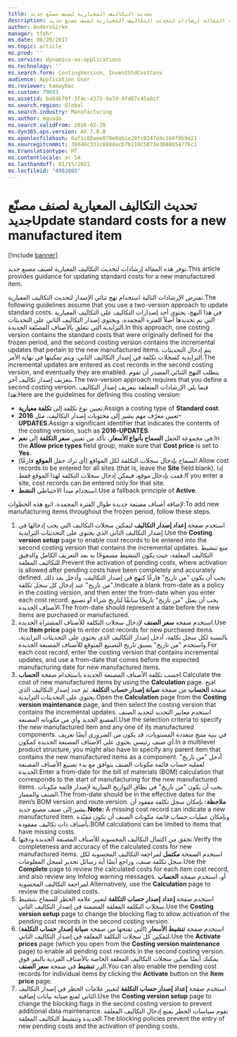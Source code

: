 ```yaml
---
title: تحديث التكاليف المعيارية لصنف مصنّع جديد
description: توفر هذه المقالة إرشادات لتحديث التكاليف المعيارية لصنف مصنع جديد.
author: AndersGirke
manager: tfehr
ms.date: 06/20/2017
ms.topic: article
ms.prod: ''
ms.service: dynamics-ax-applications
ms.technology: ''
ms.search.form: CostingVersion, InventStdCostConv
audience: Application User
ms.reviewer: kamaybac
ms.custom: 79693
ms.assetid: ba64b70f-3f4c-4373-9a7d-8fd07c45a8cf
ms.search.region: Global
ms.search.industry: Manufacturing
ms.author: mguada
ms.search.validFrom: 2016-02-28
ms.dyn365.ops.version: AX 7.0.0
ms.openlocfilehash: 6af1c88aee878e0ab1e28fc0247d4c184f8b9d21
ms.sourcegitcommit: 38d40c331c8894acb7b119c5073e3088b54776c1
ms.translationtype: HT
ms.contentlocale: ar-SA
ms.lasthandoff: 01/15/2021
ms.locfileid: "4983865"
---
```

# <a name="update-standard-costs-for-a-new-manufactured-item"></a><span data-ttu-id="ee2d0-103">تحديث التكاليف المعيارية لصنف مصنّع جديد</span><span class="sxs-lookup"><span data-stu-id="ee2d0-103">Update standard costs for a new manufactured item</span></span>

[!include [banner](../includes/banner.md)]

<span data-ttu-id="ee2d0-104">توفر هذه المقالة إرشادات لتحديث التكاليف المعيارية لصنف مصنع جديد.</span><span class="sxs-lookup"><span data-stu-id="ee2d0-104">This article provides guidance for updating standard costs for a new manufactured item.</span></span> 

<span data-ttu-id="ee2d0-105">تفترض الإرشادات التالية استخدام نهج ثنائي الإصدار لتحديث التكاليف المعيارية.</span><span class="sxs-lookup"><span data-stu-id="ee2d0-105">The following guidelines assume that you use a two-version approach to update standard costs.</span></span> <span data-ttu-id="ee2d0-106">في هذا النهج، يحتوي أحد إصدارات التكاليف على التكاليف المعيارية التي تم تحديدها أصلاً للفترة المجمدة، ويحتوي إصدار التكاليف الثاني على التحديثات التزايدية التي تتعلق بالأصناف المصنّعة الجديدة.</span><span class="sxs-lookup"><span data-stu-id="ee2d0-106">In this approach, one costing version contains the standard costs that were originally defined for the frozen period, and the second costing version contains the incremental updates that pertain to the new manufactured items.</span></span> <span data-ttu-id="ee2d0-107">يتم إدخال التحديثات التزايدية كسجلات تكلفة في إصدار التكاليف الثاني، ويتم تمكينها في نهاية الأمر.</span><span class="sxs-lookup"><span data-stu-id="ee2d0-107">The incremental updates are entered as cost records in the second costing version, and eventually they are enabled.</span></span> <span data-ttu-id="ee2d0-108">يتطلب النهج الثنائي المصدر أن تقوم بتعريف إصدار تكاليف آخر.</span><span class="sxs-lookup"><span data-stu-id="ee2d0-108">The two-version approach requires that you define a second costing version.</span></span> <span data-ttu-id="ee2d0-109">فيما يلي الإرشادات المتعلقة بتعريف إصدار التكاليف هذا:</span><span class="sxs-lookup"><span data-stu-id="ee2d0-109">Here are the guidelines for defining this costing version:</span></span>

-   <span data-ttu-id="ee2d0-110">تعيين نوع تكلفة إلى **تكلفة معيارية**.</span><span class="sxs-lookup"><span data-stu-id="ee2d0-110">Assign a costing type of **Standard cost**.</span></span>
-   <span data-ttu-id="ee2d0-111">تعيين معرّف مهم يشير إلى محتويات إصدار التكاليف، مثل **2016-UPDATES**.</span><span class="sxs-lookup"><span data-stu-id="ee2d0-111">Assign a significant identifier that indicates the contents of the costing version, such as **2016-UPDATES**.</span></span>
-   <span data-ttu-id="ee2d0-112">في مجموعة الحقل **السماح بأنواع الأسعار**، تأكد من تعيين **سعر التكلفة** إلى **نعم**.</span><span class="sxs-lookup"><span data-stu-id="ee2d0-112">In the **Allow price types** field group, make sure that **Cost price** is set to **Yes**.</span></span>
-   <span data-ttu-id="ee2d0-113">السماح بإدخال سجلات التكلفة لكل المواقع (أي ترك حقل **الموقع** فارغًا).</span><span class="sxs-lookup"><span data-stu-id="ee2d0-113">Allow cost records to be entered for all sites (that is, leave the **Site** field blank).</span></span> <span data-ttu-id="ee2d0-114">إذا قمت بإدخال موقع، فيمكن إدخال سجلات التكلفة لهذا الموقع فقط.</span><span class="sxs-lookup"><span data-stu-id="ee2d0-114">If you enter a site, cost records can be entered only for that site.</span></span>
-   <span data-ttu-id="ee2d0-115">استخدام مبدأ الاحتياطي **النشط**.</span><span class="sxs-lookup"><span data-stu-id="ee2d0-115">Use a fallback principle of **Active**.</span></span>

<span data-ttu-id="ee2d0-116">لإضافة أصناف مصنعة جديدة طوال الفترة المجمدة، اتبع هذه الخطوات:</span><span class="sxs-lookup"><span data-stu-id="ee2d0-116">To add new manufacturing items throughout the frozen period, follow these steps.</span></span>

1.  <span data-ttu-id="ee2d0-117">استخدم صفحة **إعداد إصدار التكاليف** لتمكين سجلات التكاليف التي يجب إدخالها في إصدار التكاليف الثاني الذي يحتوي على التحديثات التزايدية.</span><span class="sxs-lookup"><span data-stu-id="ee2d0-117">Use the **Costing version setup** page to enable cost records to be entered into the second costing version that contains the incremental updates.</span></span> <span data-ttu-id="ee2d0-118">منع تنشيط التكاليف المعلقة، حيث يكون التنشيط مسموحًا به بعد التعريف الكامل والدقيق للتكاليف المعلقة.</span><span class="sxs-lookup"><span data-stu-id="ee2d0-118">Prevent the activation of pending costs, where activation is allowed after pending costs have been completely and accurately defined.</span></span> <span data-ttu-id="ee2d0-119">يجب أن يكون "من تاريخ" فارغًا كنهج في إصدار التكاليف، وأدخل بعد ذلك "من تاريخ" عند إدخال كل سجل تكلفة.</span><span class="sxs-lookup"><span data-stu-id="ee2d0-119">Indicate a blank from-date as a policy in the costing version, and then enter the from-date when you enter each cost record.</span></span> <span data-ttu-id="ee2d0-120">يجب أن يمثل "من تاريخ" تاريخًا سابقًا لتاريخ شراء أو تصنيع الأصناف الجديدة.</span><span class="sxs-lookup"><span data-stu-id="ee2d0-120">The from-date should represent a date before the new items are purchased or manufactured.</span></span>
2.  <span data-ttu-id="ee2d0-121">استخدم صفحة **سعر الصنف** لإدخال سجلات التكلفة للأصناف المشتراة الجديدة.</span><span class="sxs-lookup"><span data-stu-id="ee2d0-121">Use the **Item price** page to enter cost records for new purchased items.</span></span> <span data-ttu-id="ee2d0-122">بالنسبة لكل سجل تكلفة، أدخل إصدار التكاليف الذي يحتوي على التحديثات التزايدية، واستخدم "من تاريخ" يسبق تاريخ التصنيع المتوقع للأصناف المصنعة الجديدة.</span><span class="sxs-lookup"><span data-stu-id="ee2d0-122">For each cost record, enter the costing version that contains incremental updates, and use a from-date that comes before the expected manufacturing date for new manufactured items.</span></span>
3.  <span data-ttu-id="ee2d0-123">احسب تكلفة الأصناف المصنعة الجديدة باستخدام صفحة **الحساب**.</span><span class="sxs-lookup"><span data-stu-id="ee2d0-123">Calculate the cost of new manufactured items by using the **Calculation** page.</span></span> <span data-ttu-id="ee2d0-124">افتح صفحة **الحساب** من صفحة **صيانة إصدار حساب التكلفة‬**، ثم حدد إصدار التكاليف الذي يحتوي على التحديثات التزايدية.</span><span class="sxs-lookup"><span data-stu-id="ee2d0-124">Open the **Calculation** page from the **Costing version maintenance** page, and then select the costing version that contains the incremental updates.</span></span> <span data-ttu-id="ee2d0-125">استخدم معايير التحديد لتحديد الصنف المصنع الجديد وأي من مكوناته المصنعة.</span><span class="sxs-lookup"><span data-stu-id="ee2d0-125">Use the selection criteria to specify the new manufactured item and any one of its manufactured components.</span></span> <span data-ttu-id="ee2d0-126">في بنية منتج متعددة المستويات، قد يكون من الضروري أيضًا تعريف أي صنف رئيسي يحتوي على الأصناف المصنعة الجديدة كمكون.</span><span class="sxs-lookup"><span data-stu-id="ee2d0-126">In a multilevel product structure, you might also have to specify any parent item that contains the new manufactured items as a component.</span></span> <span data-ttu-id="ee2d0-127">أدخل "من تاريخ" لعملية حساب قائمة مكونات الصنف يتوافق مع بدء تصنيع الأصناف المصنعة الجديدة.</span><span class="sxs-lookup"><span data-stu-id="ee2d0-127">Enter a from-date for the bill of materials (BOM) calculation that corresponds to the start of manufacturing for the new manufactured items.</span></span> <span data-ttu-id="ee2d0-128">يجب أن يكون "من تاريخ" في نطاق التواريخ السارية لإصدار قائمة مكونات الصنف والمسار.</span><span class="sxs-lookup"><span data-stu-id="ee2d0-128">The from-date should be in the effective dates for the item’s BOM version and route version.</span></span> <span data-ttu-id="ee2d0-129">**ملاحظة:** بإمكان سجل تكلفة مفقود أن يشير إلى صنف مصنع جديد.</span><span class="sxs-lookup"><span data-stu-id="ee2d0-129">**Note:** A missing cost record can indicate a new manufactured item.</span></span> <span data-ttu-id="ee2d0-130">وبإمكان عمليات حساب قائمة مكونات الصنف‬ أن تكون مقيّدة بأصناف ذات تكاليف مفقودة.</span><span class="sxs-lookup"><span data-stu-id="ee2d0-130">BOM calculations can be limited to items that have missing costs.</span></span>
4.  <span data-ttu-id="ee2d0-131">تحقق من اكتمال التكاليف المحسوبة للأصناف المصنعة الجديدة ودقتها.</span><span class="sxs-lookup"><span data-stu-id="ee2d0-131">Verify the completeness and accuracy of the calculated costs for new manufactured items.</span></span> <span data-ttu-id="ee2d0-132">استخدم الصفحة **مكتمل‬** لمراجعة التكاليف المحسوبة لكل سجل تكلفة صنف، وراجع أيضًا أية رسائل تحذير لسجل المعلومات.</span><span class="sxs-lookup"><span data-stu-id="ee2d0-132">Use the **Complete** page to review the calculated costs for each item cost record, and also review any Infolog warning messages.</span></span> <span data-ttu-id="ee2d0-133">أو، استخدم صفحة **الحساب‬** لمراجعة التكاليف المحسوبة.</span><span class="sxs-lookup"><span data-stu-id="ee2d0-133">Alternatively, use the **Calculation** page to review the calculated costs.</span></span>
5.  <span data-ttu-id="ee2d0-134">استخدم صفحة **إعداد إصدار حساب التكلفة‬** لتغيير علامة الحظر للسماح بتنشيط سجلات التكلفة المعلقة المضمنة في إصدار التكاليف الثاني.</span><span class="sxs-lookup"><span data-stu-id="ee2d0-134">Use the **Costing version setup** page to change the blocking flag to allow activation of the pending cost records in the second costing version.</span></span>
6.  <span data-ttu-id="ee2d0-135">استخدم صفحة **تنشيط الأسعار** (التي تفتحها من صفحة **صيانة إصدار حساب التكلفة**) لتمكين كل سجلات التكلفة المعلقة في إصدار التكاليف الثاني.</span><span class="sxs-lookup"><span data-stu-id="ee2d0-135">Use the **Activate prices** page (which you open from the **Costing version maintenance** page) to enable all pending cost records in the second costing version.</span></span> <span data-ttu-id="ee2d0-136">يمكنك أيضًا تمكين سجلات التكاليف المعلقة الخاصة بالأصناف الفردية بالنقر فوق الزر **تنشيط‬** في صفحة **سعر الصنف**.</span><span class="sxs-lookup"><span data-stu-id="ee2d0-136">You can also enable the pending cost records for individual items by clicking the **Activate** button on the **Item price** page.</span></span>
7.  <span data-ttu-id="ee2d0-137">استخدم صفحة **إعداد إصدار حساب التكلفة‬** لتغيير علامات الحظر في إصدار التكاليف الثاني لمنع صيانة بيانات إضافية.</span><span class="sxs-lookup"><span data-stu-id="ee2d0-137">Use the **Costing version setup** page to change the blocking flags in the second costing version to prevent additional data maintenance.</span></span> <span data-ttu-id="ee2d0-138">تقوم سياسات الحظر بمنع إدخال التكاليف المعلقة الجديدة وتنشيط التكاليف المعلقة.</span><span class="sxs-lookup"><span data-stu-id="ee2d0-138">The blocking policies prevent the entry of new pending costs and the activation of pending costs.</span></span>




